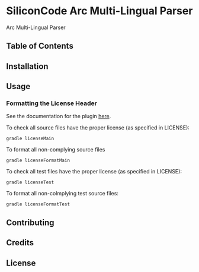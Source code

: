 # SiliconCode Arc Multi-Lingual Parser

Arc Multi-Lingual Parser

## Table of Contents

## Installation

## Usage

### Formatting the License Header
See the documentation for the plugin [here](https://github.com/hierynomus/license-gradle-plugin).

To check all source files have the proper license (as specified in LICENSE):

```
gradle licenseMain
```

To format all non-complying source files

```
gradle licenseFormatMain
```

To check all test files have the proper license (as specified in LICENSE):

```
gradle licenseTest
```

To format all non-colmplying test source files:

```
gradle licenseFormatTest
```

## Contributing

## Credits

## License
